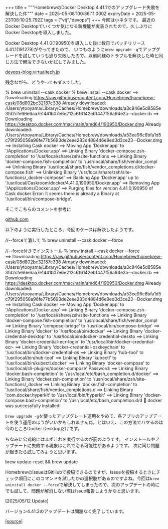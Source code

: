 +++
title = """HomebrewのDocker Desktop 4.41.1でのアップグレード失敗を解決した件"""
date = 2025-05-08T00:36:11.000Z
expiryDate = 2025-05-23T08:10:25.792Z
tags = ["vtj","devops"]
+++
今回は小ネタです。 最近のDocker Desktopでいくつか気になる新機能が実装されたので、久しぶりにDocker Desktopを導入しました。

Docker Desktop 4.41.0(190950)を導入した後に数日でパッチリリース4.41.1(191279)がやってきたので、 いつものように`brew upgrade -g`でアップグレードを試していつも通り失敗したので、以前同様のトラブルを解決した時と同じ方法で解決できないか試してみました。

[devops-blog.virtualtech.jp](https://devops-blog.virtualtech.jp/entry/20230719/1689734993)

残念ながら、どうやってもダメでした。

% brew uninstall --cask docker
% brew install --cask docker
==> Downloading https://raw.githubusercontent.com/Homebrew/homebrew-cask/08d802bc32187c338
Already downloaded: /Users/ytooyama/Library/Caches/Homebrew/downloads/a3c946e5d8585e3fd2cfe66e6aa7e1441b07e6e212c6f6142eb1447f56a94e2a--docker.rb
==> Downloading https://desktop.docker.com/mac/main/amd64/190950/Docker.dmg
Already downloaded: /Users/ytooyama/Library/Caches/Homebrew/downloads/a53ee96c8bfa1d5c79f295058a96fe77b5693de2eee283d4884d6e9ed3d3ce23--Docker.dmg
==> Installing Cask docker
==> Moving App 'Docker.app' to '/Applications/Docker.app'
==> Linking Binary 'docker-compose.zsh-completion' to '/usr/local/share/zsh/site-functions
==> Linking Binary 'docker-compose.fish-completion' to '/usr/local/share/fish/vendor\_compl
==> Unlinking Binary '/usr/local/share/fish/vendor\_completions.d/docker-compose.fish'
==> Unlinking Binary '/usr/local/share/zsh/site-functions/\_docker-compose'
==> Backing App 'Docker.app' up to '/usr/local/Caskroom/docker/4.41.0,190950/Docker.app'
==> Removing App '/Applications/Docker.app'
==> Purging files for version 4.41.0,190950 of Cask docker
Error: It seems there is already a Binary at '/usr/local/bin/compose-bridge'.

そこでこちらのコメントを参考に

[github.com](https://github.com/docker/for-mac/issues/7046#issuecomment-2580921752)

以下のように実行したところ、今回のケースは解決したようです。

//--forceで消して
% brew uninstall --cask docker --force

//--force付きでインストール
% brew install --cask docker --force   
==> Downloading https://raw.githubusercontent.com/Homebrew/homebrew-cask/08d802bc32187c338
Already downloaded: /Users/ytooyama/Library/Caches/Homebrew/downloads/a3c946e5d8585e3fd2cfe66e6aa7e1441b07e6e212c6f6142eb1447f56a94e2a--docker.rb
==> Downloading https://desktop.docker.com/mac/main/amd64/190950/Docker.dmg
Already downloaded: /Users/ytooyama/Library/Caches/Homebrew/downloads/a53ee96c8bfa1d5c79f295058a96fe77b5693de2eee283d4884d6e9ed3d3ce23--Docker.dmg
==> Installing Cask docker
==> Moving App 'Docker.app' to '/Applications/Docker.app'
==> Linking Binary 'docker-compose.zsh-completion' to '/usr/local/share/zsh/site-functions
==> Linking Binary 'docker-compose.fish-completion' to '/usr/local/share/fish/vendor\_compl
==> Linking Binary 'compose-bridge' to '/usr/local/bin/compose-bridge'
==> Linking Binary 'docker' to '/usr/local/bin/docker'
==> Linking Binary 'docker-credential-desktop' to '/usr/local/bin/docker-credential-deskto
==> Linking Binary 'docker-credential-ecr-login' to '/usr/local/bin/docker-credential-ecr-
==> Linking Binary 'docker-credential-osxkeychain' to '/usr/local/bin/docker-credential-os
==> Linking Binary 'hub-tool' to '/usr/local/bin/hub-tool'
==> Linking Binary 'kubectl' to '/usr/local/bin/kubectl.docker'
==> Linking Binary 'docker-compose' to '/usr/local/cli-plugins/docker-compose'
Password:
==> Linking Binary 'docker.bash-completion' to '/usr/local/etc/bash\_completion.d/docker'
==> Linking Binary 'docker.zsh-completion' to '/usr/local/share/zsh/site-functions/\_docker
==> Linking Binary 'docker.fish-completion' to '/usr/local/share/fish/vendor\_completions.d
==> Linking Binary 'com.docker.hyperkit' to '/usr/local/bin/hyperkit'
==> Linking Binary 'docker-compose.bash-completion' to '/usr/local/etc/bash\_completion.d/d
🍺  docker was successfully installed!

`brew upgrade -g`を使ったアップグレード運用をやめて、各アプリのアップデートを使う運用のほうがいいかもしれませんね。とはいえ、この方法でハマるのは今のところDocker Desktopだけです。

ちなみに公式的にはまずこれを実行するのが筋のようです。 インストールやアップデートに失敗する現象はこれで治る可能性があるようです。 次に同じ問題が起きたら試してみようと思います。

brew update-reset && brew update 

HomebrewのIssueはGitHubで投稿できるのですが、Issueを投稿するときにチェック項目にこのコマンドを試したかの選択肢があるのですよね。今回は`brew uninstall docker --force`で解決してしまったので、次のアップデートの時にでも試して、問題が解消しない際はIssue報告しようかなと思います。

\[2025/05/12 Update\]

バージョン4.41.2のアップデートは問題なく完了しています。

[[source]](https://devops-blog.virtualtech.jp/entry/20250508/1746664571)
